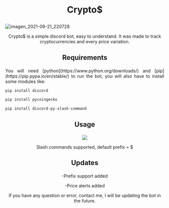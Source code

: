 # <p align="center">Crypto$</p>

![imagen_2021-09-21_220728](https://user-images.githubusercontent.com/15966262/134240196-0c00a3d0-7815-4d00-bacc-7b03f0ea4e86.png)


<p align="center">Crypto$ is a simple discord bot, easy to understand. It was made to track cryptocurrencies and every price variation.</p>

## <p align="center">Requirements</p>

<p align="justify">You will need [python](https://www.python.org/downloads/) and [pip](https://pip.pypa.io/en/stable/) to run the bot, you will also have to install some modules like:</p>

```bash
pip install discord
```
```bash
pip install pycoingecko
```
```bash
pip install discord-py-slash-command
```

## <p align="center">Usage</p>
<p align="center">
  <img src="https://media.discordapp.net/attachments/865721237774925834/889941419475742741/Untitled.gif" />
</p>

<p align="center">Slash commands supported, default prefix = $</p>

## <p align="center">Updates</p>
<p align="center">-Prefix support added</p>
<p align="center">-Price alerts added</p>


<p align="center">If you have any question or error, contact me, I will be updating the bot in the future.</p>
